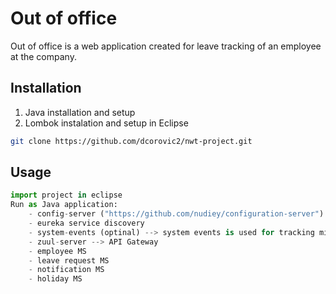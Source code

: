 # Out of office

Out of office is a web application created for leave tracking of an employee at the company. 

## Installation

1. Java installation and setup
2. Lombok instalation and setup in Eclipse

```bash
git clone https://github.com/dcorovic2/nwt-project.git
```

## Usage

```python
import project in eclipse
Run as Java application:
    - config-server ("https://github.com/nudiey/configuration-server") --> Configuration server is used for setting up main configuration properties (server port on eureka,database configuration) of all microservcies
    - eureka service discovery
    - system-events (optinal) --> system events is used for tracking microservices activities
    - zuul-server --> API Gateway 
    - employee MS
    - leave request MS
    - notification MS
    - holiday MS
```
